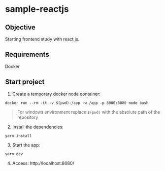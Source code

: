 # sample-reactjs

## Objective

Starting frontend study with react js.

## Requirements

Docker

## Start project

1. Create a temporary docker node container:
```
docker run --rm -it -v $(pwd):/app -w /app -p 8080:8080 node bash
```
> For windows environment replace `$(pwd)` with the absolute path of the repository

2. Install the dependencies:
```
yarn install
```
3. Start the app:
```
yarn dev
```
4. Access: http://localhost:8080/
